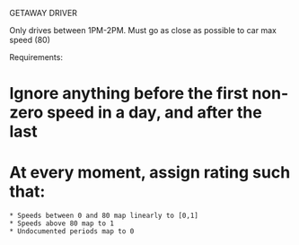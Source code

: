 GETAWAY DRIVER

Only drives between 1PM-2PM. Must go as close as possible to car max speed (80)

Requirements:

# Ignore anything before the first non-zero speed in a day, and after the last
# At every moment, assign rating such that:
	* Speeds between 0 and 80 map linearly to [0,1]
	* Speeds above 80 map to 1
	* Undocumented periods map to 0
